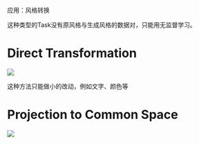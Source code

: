应用：风格转换  

这种类型的Task没有原风格与生成风格的数据对，只能用无监督学习。  

# Direct Transformation

![](/assets/images/GAN/5.png)  

这种方法只能做小的改动，例如文字、颜色等  

# Projection to Common Space

![](/assets/images/GAN/6.png)  
